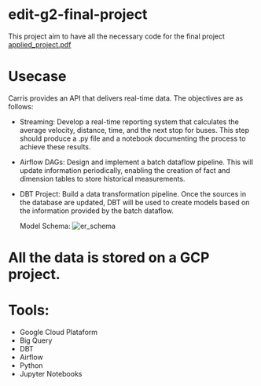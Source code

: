 # edit-g2-final-project

This project aim to have all the necessary code for the final project
[applied_project.pdf](https://github.com/user-attachments/files/18254966/applied_project.pdf)

# Usecase
Carris provides an API that delivers real-time data. The objectives are as follows:
- Streaming: Develop a real-time reporting system that calculates the average velocity, distance, time, and the next stop for buses. This step should produce a .py file and a notebook documenting the process to achieve these results.

- Airflow DAGs: Design and implement a batch dataflow pipeline. This will update information periodically, enabling the creation of fact and dimension tables to store historical measurements.

- DBT Project: Build a data transformation pipeline. Once the sources in the database are updated, DBT will be used to create models based on the information provided by the batch dataflow.

  Model Schema:
  ![er_schema](https://github.com/user-attachments/assets/15ad2cb5-1d08-47e3-8b36-08542e6ead3e)


# All the data is stored on a GCP project.

# Tools:
- Google Cloud Plataform
- Big Query
- DBT
- Airflow
- Python
- Jupyter Notebooks
